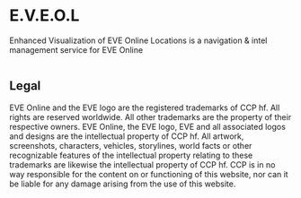# E.V.E.O.L

Enhanced Visualization of EVE Online Locations is a navigation & intel management service for EVE Online

<p align="center">
  <img src="https://user-images.githubusercontent.com/18103838/136879400-9d6eca33-7f93-4867-b48d-0c1fabb3bb8a.png" alt="" />
</p>

## Legal
EVE Online and the EVE logo are the registered trademarks of CCP hf. All rights are reserved worldwide. All other trademarks are the property of their respective owners. EVE Online, the EVE logo, EVE and all associated logos and designs are the intellectual property of CCP hf. All artwork, screenshots, characters, vehicles, storylines, world facts or other recognizable features of the intellectual property relating to these trademarks are likewise the intellectual property of CCP hf. CCP is in no way responsible for the content on or functioning of this website, nor can it be liable for any damage arising from the use of this website.
